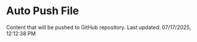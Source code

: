 # Auto Push File

Content that will be pushed to GitHub repository.
Last updated: 07/17/2025, 12:12:38 PM